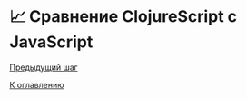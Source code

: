 # :chart_with_upwards_trend: Сравнение ClojureScript с JavaScript  



[Предыдущий шаг](./cljs_with_react.md)

[К оглавлению](../README.md)
